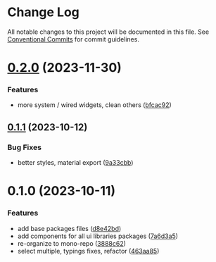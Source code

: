 # Change Log

All notable changes to this project will be documented in this file.
See [Conventional Commits](https://conventionalcommits.org) for commit guidelines.

# [0.2.0](https://github.com/json-schema-form-element/jsfe/compare/@jsfe/material@0.1.1...@jsfe/material@0.2.0) (2023-11-30)

### Features

- more system / wired widgets, clean others ([bfcac92](https://github.com/json-schema-form-element/jsfe/commit/bfcac9247ded39af312b2df99a21a6d94d37c965))

## [0.1.1](https://github.com/json-schema-form-element/jsfe/compare/@jsfe/material@0.1.0...@jsfe/material@0.1.1) (2023-10-12)

### Bug Fixes

- better styles, material export ([9a33cbb](https://github.com/json-schema-form-element/jsfe/commit/9a33cbb29059ac8827647db6a7deda45d9cb3c09))

# 0.1.0 (2023-10-11)

### Features

- add base packages files ([d8e42bd](https://github.com/json-schema-form-element/jsfe/commit/d8e42bdcda5f8af5e2728e1556946d333e7f59b5))
- add components for all ui libraries packages ([7a6d3a5](https://github.com/json-schema-form-element/jsfe/commit/7a6d3a53f3939d00512c9f42925d1f9f1db246ff))
- re-organize to mono-repo ([3888c62](https://github.com/json-schema-form-element/jsfe/commit/3888c62a07b07aed2262c7e0c7b66919f30505ef))
- select multiple, typings fixes, refactor ([463aa85](https://github.com/json-schema-form-element/jsfe/commit/463aa85d7ba22480513bc485ab4ad849e39c5402))

